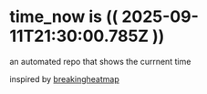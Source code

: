 # time_now is (( 2025-09-11T21:30:00.785Z ))

an automated repo that shows the currnent time

inspired by [breakingheatmap](https://github.com/breakingheatmap/breakingheatmap)